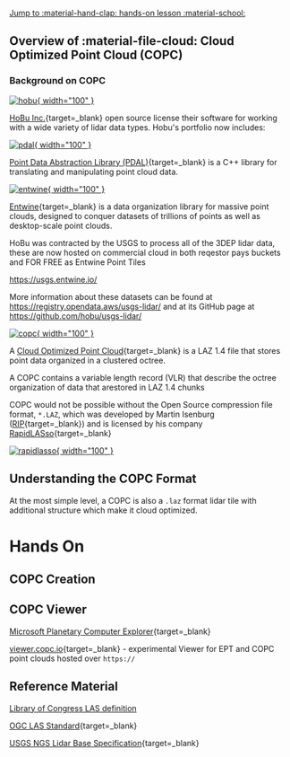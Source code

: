 [Jump to :material-hand-clap: hands-on lesson :material-school: ](#hands-on)

## Overview of :material-file-cloud: Cloud Optimized Point Cloud (COPC)

### Background on COPC

 <a href="https://hobu.co" target="blank" rel="hobu">![hobu](https://hobu.co/theme/images/hobulogo.png){ width="100" } </a>

[HoBu Inc.](https://hobu.co/){target=_blank} open source license their software for working with a wide variety of lidar data types. Hobu's portfolio now includes:

<a href="https://pdal.io" target="blank" rel="pdal">![pdal](https://pdal.io/_images/pdal_logo.png){ width="100" } </a>

[Point Data Abstraction Library (PDAL)](https://pdal.io){target=_blank} is a C++ library for translating and manipulating point cloud data.

<a href="https://entwine.io" target="blank" rel="entwine">![entwine](https://entwine.io/_images/entwine_logo_2-color.png){ width="100" } </a>

[Entwine](https://entwine.io){target=_blank} is a data organization library for massive point clouds, designed to conquer datasets of trillions of points as well as desktop-scale point clouds.

HoBu was contracted by the USGS to process all of the 3DEP lidar data, these are now hosted on commercial cloud in both reqestor pays buckets and FOR FREE as Entwine Point Tiles 

https://usgs.entwine.io/

More information about these datasets can be found at https://registry.opendata.aws/usgs-lidar/ and at its GitHub page at https://github.com/hobu/usgs-lidar/

<a href="https://copc.io" target="blank" rel="copc">![copc](https://copc.io/COPC_IO-Logo-2color.png){ width="100" } </a>

A [Cloud Optimized Point Cloud](https://copc.io/){target=_blank} is a LAZ 1.4 file that stores point data organized in a clustered octree. 

A COPC contains a variable length record (VLR) that describe the octree organization of data that arestored in LAZ 1.4 chunks

COPC would not be possible without the Open Source compression file format, `*.LAZ`, which was developed by Martin Isenburg ([RIP](https://lidarmag.com/2021/10/30/in-memoriam-martin-isenburg-1972-2021/){target=_blank}) and is licensed by his company [RapidLASso](https://rapidlasso.de/){target=_blank} 

<a href="https://rapidlasso.de/" target="blank" rel="rapidlasso">![rapidlasso](https://rapidlasso.de/wp-content/uploads/rapidlasso_square_256x2561.png){ width="100" } </a>

## Understanding the COPC Format

At the most simple level, a COPC is also a `.laz` format lidar tile with additional structure which make it cloud optimized.

# Hands On



## COPC Creation

## COPC Viewer

[Microsoft Planetary Computer Explorer](https://planetarycomputer.microsoft.com/dataset/3dep-lidar-classification){target=_blank}

[viewer.copc.io](https://viewer.copc.io/){target=_blank} - experimental Viewer for EPT and COPC point clouds hosted over `https://`

## Reference Material

[Library of Congress LAS definition](https://www.loc.gov/preservation/digital/formats/fdd/fdd000418.shtml)

[OGC LAS Standard](https://www.ogc.org/standards/LAS){target=_blank}

[USGS NGS Lidar Base Specification](https://www.usgs.gov/ngp-standards-and-specifications/lidar-base-specification-online){target=_blank}

